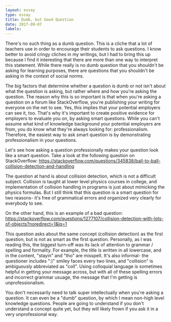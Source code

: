 ```yaml
---
layout: essay
type: essay
title: Dumb, but Good Question
date: 2017-09-07
labels:
---
```


There's no such thing as a dumb question. This is a cliche that a lot of teachers use in order to encourage their students to ask questions. I know better to avoid cringy cliches in my writings, but I had to bring this up because I find it interesting that there are more than one way to interpret this statement. While there really is no dumb question that you shouldn't be asking for learning purposes, there are questions that you shouldn't be asking in the context of social norms.

The big factors that determine whether a question is dumb or not isn't about what the question is asking, but rather where and how you're asking the question. The reason why this is so important is that when you're asking a question on a forum like StackOverflow, you're publishing your writing for everyone on the net to see. Yes, this implies that your potential employers can see it, too. That's why it's important to create positive evidence for employers to evaluate you on, by asking smart questions. While you can't assume what kind of knowledge background your potential employers are from, you do know what they're always looking for: professionalism. Therefore, the easiest way to ask smart question is by demonstrating professionalism in your questions.

Let's see how asking a question professionally makes your question look like a smart question. Take a look at the following question on StackOverflow: <a>https://stackoverflow.com/questions/345838/ball-to-ball-collision-detection-and-handling</a>

The question at hand is about collision detection, which is not a difficult subject. Collision is taught at lower level physics courses in college, and implementation of collision handling in programs is just about mimicking the physics formulas. But I still think that this question is a smart question for two reasons- it's free of grammatical errors and organized very clearly for everybody to see.

On the other hand, this is an example of a bad question: <a>https://stackoverflow.com/questions/1277107/collision-detection-with-lots-of-objects?noredirect=1&lq=1</a>

This question asks about the same concept (collision detection) as the first question, but is not as smart as the first question. Personally, as I was reading this, the biggest turn-off was its lack of attention to grammar / spelling and formality. For example, the title is written in all lowercase, and in the content, "stayin" and "tho" are misspelt. It's also informal- the questioner includes ":)" smiley faces every two lines, and "collision" is ambiguously abbreviated as "coll". Using colloquial language is sometimes helpful in getting your message across, but with all of these spelling errors and incorrect grammar usuage, the message that I'm getting is unprofessionalism.

You don't necessarily need to talk super intellectually when you're asking a question. It can even be a "dumb" question, by which I mean non-high level knowledge questions. People are going to understand if you don't understand a concept quite yet, but they will likely frown if you ask it in a very unprofessional way.

